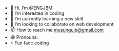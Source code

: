 - 👋 Hi, I’m @ENGJBM
- 👀 I’m interested in coding
- 🌱 I’m currently learning a new skill
- 💞️ I’m looking to collaborate on web development
- 📫 How to reach me musungujb@gmail.com
- 😄 Pronouns: 
- ⚡ Fun fact: coding 

<!---
ENGJBM/ENGJBM is a ✨ special ✨ repository because its `README.md` (this file) appears on your GitHub profile.
You can click the Preview link to take a look at your changes.
--->
